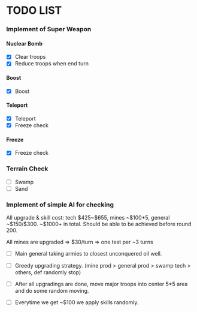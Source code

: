 # TODO LIST

### Implement of Super Weapon

#### Nuclear Bomb

- [x] Clear troops
- [x] Reduce troops when end turn

#### Boost

- [x] Boost

#### Teleport

- [x] Teleport
- [x] Freeze check

#### Freeze

- [x] Freeze check

### Terrain Check

- [ ] Swamp
- [ ] Sand

### Implement of simple AI for checking

All upgrade & skill cost: tech \$425~\$655, mines ~\$100*5, general ~\$150/\$300. ~\$1000+ in total. Should be able to be achieved before round 200.

All mines are upgraded => $30/turn => one test per ~3 turns

- [ ] Main general taking armies to closest unconquered oil well.
- [ ] Greedy upgrading strategy. (mine prod > general prod > swamp tech > others, def randomly stop)
- [ ] After all upgradings are done, move major troops into center 5*5 area and do some random moving.
- [ ] Everytime we get ~\$100 we apply skills randomly.

